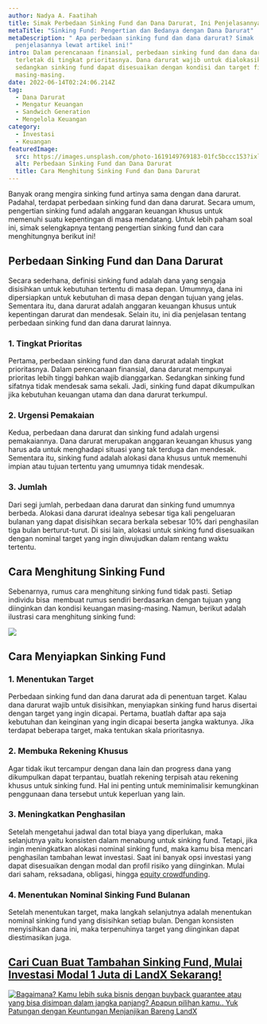 ```yaml
---
author: Nadya A. Faatihah
title: Simak Perbedaan Sinking Fund dan Dana Darurat, Ini Penjelasannya!
metaTitle: "Sinking Fund: Pengertian dan Bedanya dengan Dana Darurat"
metaDescription: " Apa perbedaan sinking fund dan dana darurat? Simak
  penjelasannya lewat artikel ini!"
intro: Dalam perencanaan finansial, perbedaan sinking fund dan dana darurat
  terletak di tingkat prioritasnya. Dana darurat wajib untuk dialokasikan,
  sedangkan sinking fund dapat disesuaikan dengan kondisi dan target finansial
  masing-masing.
date: 2022-06-14T02:24:06.214Z
tag:
  - Dana Darurat
  - Mengatur Keuangan
  - Sandwich Generation
  - Mengelola Keuangan
category:
  - Investasi
  - Keuangan
featuredImage:
  src: https://images.unsplash.com/photo-1619149769183-01fc5bccc153?ixlib=rb-1.2.1&ixid=MnwxMjA3fDB8MHxwaG90by1wYWdlfHx8fGVufDB8fHx8&auto=format&fit=crop&w=870&q=80
  alt: Perbedaan Sinking Fund dan Dana Darurat
  title: Cara Menghitung Sinking Fund dan Dana Darurat
---
```

<!--StartFragment-->

Banyak orang mengira sinking fund artinya sama dengan dana darurat. Padahal, terdapat perbedaan sinking fund dan dana darurat. Secara umum, pengertian sinking fund adalah anggaran keuangan khusus untuk memenuhi suatu kepentingan di masa mendatang. Untuk lebih paham soal ini, simak selengkapnya tentang pengertian sinking fund dan cara menghitungnya berikut ini!

## Perbedaan Sinking Fund dan Dana Darurat

Secara sederhana, definisi sinking fund adalah dana yang sengaja disisihkan untuk kebutuhan tertentu di masa depan. Umumnya, dana ini dipersiapkan untuk kebutuhan di masa depan dengan tujuan yang jelas. Sementara itu, dana darurat adalah anggaran keuangan khusus untuk kepentingan darurat dan mendesak. Selain itu, ini dia penjelasan tentang perbedaan sinking fund dan dana darurat lainnya.

### 1. Tingkat Prioritas

Pertama, perbedaan sinking fund dan dana darurat adalah tingkat prioritasnya. Dalam perencanaan finansial, dana darurat mempunyai prioritas lebih tinggi bahkan wajib dianggarkan. Sedangkan sinking fund sifatnya tidak mendesak sama sekali. Jadi, sinking fund dapat dikumpulkan jika kebutuhan keuangan utama dan dana darurat terkumpul.

### 2. Urgensi Pemakaian

Kedua, perbedaan dana darurat dan sinking fund adalah urgensi pemakaiannya. Dana darurat merupakan anggaran keuangan khusus yang harus ada untuk menghadapi situasi yang tak terduga dan mendesak. Sementara itu, sinking fund adalah alokasi dana khusus untuk memenuhi impian atau tujuan tertentu yang umumnya tidak mendesak.

### 3. Jumlah

Dari segi jumlah, perbedaan dana darurat dan sinking fund umumnya berbeda. Alokasi dana darurat idealnya sebesar tiga kali pengeluaran bulanan yang dapat disisihkan secara berkala sebesar 10% dari penghasilan tiga bulan berturut-turut. Di sisi lain, alokasi untuk sinking fund disesuaikan dengan nominal target yang ingin diwujudkan dalam rentang waktu tertentu. 

## Cara Menghitung Sinking Fund

Sebenarnya, rumus cara menghitung sinking fund tidak pasti. Setiap individu bisa  membuat rumus sendiri berdasarkan dengan tujuan yang diinginkan dan kondisi keuangan masing-masing. Namun, berikut adalah ilustrasi cara menghitung sinking fund:

<!--StartFragment-->

![](https://cdn.discordapp.com/attachments/976381310857773066/986096089939726366/Ilustrasi_sinking_fund.PNG)

<!--EndFragment-->

## Cara Menyiapkan Sinking Fund  

### 1. Menentukan Target

Perbedaan sinking fund dan dana darurat ada di penentuan target. Kalau dana darurat wajib untuk disisihkan, menyiapkan sinking fund harus disertai dengan target yang ingin dicapai. Pertama, buatlah daftar apa saja kebutuhan dan keinginan yang ingin dicapai beserta jangka waktunya. Jika terdapat beberapa target, maka tentukan skala prioritasnya.

### 2. Membuka Rekening Khusus

Agar tidak ikut tercampur dengan dana lain dan progress dana yang dikumpulkan dapat terpantau, buatlah rekening terpisah atau rekening khusus untuk sinking fund. Hal ini penting untuk meminimalisir kemungkinan penggunaan dana tersebut untuk keperluan yang lain. 

### 3. Meningkatkan Penghasilan

Setelah mengetahui jadwal dan total biaya yang diperlukan, maka selanjutnya yaitu konsisten dalam menabung untuk sinking fund. Tetapi, jika ingin meningkatkan alokasi nominal sinking fund, maka kamu bisa mencari penghasilan tambahan lewat investasi. Saat ini banyak opsi investasi yang dapat disesuaikan dengan modal dan profil risiko yang diinginkan. Mulai dari saham, reksadana, obligasi, hingga [equity crowdfunding](https://landx.id/).

### 4. Menentukan Nominal Sinking Fund Bulanan

Setelah menentukan target, maka langkah selanjutnya adalah menentukan nominal sinking fund yang disisihkan setiap bulan. Dengan konsisten menyisihkan dana ini, maka terpenuhinya target yang diinginkan dapat diestimasikan juga.

## [Cari Cuan Buat Tambahan Sinking Fund, Mulai Investasi Modal 1 Juta di LandX Sekarang!](https://landx.id/project/?utm_source=Blog&utm_medium=organic+keyword&utm_campaign=blog&utm_id=Blog)

<!--StartFragment-->

[![Bagaimana? Kamu lebih suka bisnis dengan buyback guarantee atau yang bisa disimpan dalam jangka panjang? Apapun pilihan kamu.. Yuk Patungan  dengan Keuntungan Menjanjikan Bareng LandX](https://accountgram-production.sfo2.cdn.digitaloceanspaces.com/landx_ghost/2021/10/Equity-Crowdfunding-di-Indonesia-1--3.png)](https://landx.id/project/?utm_source=Blog&utm_medium=organic+keyword&utm_campaign=blog&utm_id=Blog)

<!--EndFragment-->